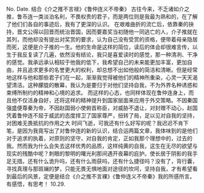 No.
Date.
结合《介之推不言禄》《鲁仲连义不帝秦》
古往今来，不乏诸如介之推，鲁币连一类淡泊名利，不畏权贵的君子，而是两位则是我最为熟和的，在了解了他们们各自的事迹后，我有了更深的认识。
在艰难曲折的流亡后，依靠秦的抉持，晋文公得以回晋而统治晋国，因而要嘉奖当初随他一同逃亡的人，介子推就在其列，而他却没有提出对奖赏的要求，认为自己没有受赏的资格，便带着母亲隐居而死，这便是介子推的一生。他的生命是这样的简位，读后的体会却很难言传，以生于我反复读了几遍，依然没有结论，我只是喜爱读时的感觉，那一种清冽、干净的感觉。我承远承认相较于他我的低下，我希望自己的未来能更加丰富，更加自由，并且追求更多的名誉更大的权利，却总想不出如他般的简洁和清晰。但是经常地这样与他和那些君子们在一起，渐渐我觉得被他们的精神所重染，心灵一天天渴望清洁。这种朦胧的散幕，我认为是要归于对他们坚持自我，不为外界名种诱惑和束缚所制约的精神和心境的追求。
而这样的心态，也同样体现在鲁仲连身上，而且他不仅活身自好，还将这样的精神提升到国家层面来应用于外交策略。不因秦国强盛便尊秦为帝，不因赵国弱小使俯首称臣，对威胁不退让，对封赠不动心，赵国凭着鲁仲连不屈于威武的态度捍卫了国家尊严，扭转了局，足以见对自我的坚持，对困难无畏抵抗的作用之大
时间飞逝，可我还有什么好写的呢？我迟迟不肯下笔，是因为我竟写出了对鲁仲连的新的认识，结合运两篇文章，我体味到的是他们对于追求的执着，对原则的坚守，对自我的肯定，正如我那个理想中的，过去的我。然而我为什么会失去这样优秀的品质，这样纯黄的自我，这生在无尽的欲望与现实的残酷中呢？刺眼的黎明的曙光利那间遇开夜幕的庇护。使长居于阴影的我手足无措。还有什么诡升吗，还有什么雨获吗，还有什么捷径吗？没有了，背行囊，寻找真理与那斑斓的梦，只能无畏无惧地面对途径的坎坷，坚持自我，才有希望看到最后的风景，定便是结合《介之推不言裸》《鲁仲连义不帝秦》我的所感所言。
有感悟，有思考！
10.29.
